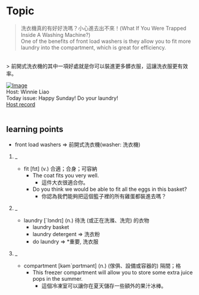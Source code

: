 # Topic

> 洗衣機真的有好好洗嗎？小心進去出不來！(What If You Were Trapped Inside A Washing Machine?) <br>
> One of the benefits of front load washers is they allow you to fit more laundry into the compartment, which is great for efficiency.
 <br>
> 前開式洗衣機的其中一項好處就是你可以裝進更多髒衣服，這讓洗衣服更有效率。

 <br>

[![Image](https://cdn.voicetube.com/assets/thumbnails/yRLb9iUaPNs.jpg)](https://www.youtube.com/embed/yRLb9iUaPNs?rel=0&showinfo=0&cc_load_policy=0&controls=1&autoplay=1&iv_load_policy=3&playsinline=1&wmode=transparent&start=20&end=28&enablejsapi=1&origin=https://tw.voicetube.com&widgetid=1)<br>
Host: Winnie Liao
<br>Today issue: Happy Sunday! Do your laundry!
<br>
[Host record](https://cdn.voicetube.com/tmp/everyday_records/callmeboss901/3074.mp3)
<br><br>
## learning points
* front load washers => 前開式洗衣機(washer: 洗衣機)

1. _
	* fit [fɪt] (v.) 合適；合身；可容納
		- The coat fits you very well.
			+ 這件大衣很適合你。
		- Do you think we would be able to fit all the eggs in this basket?
			+ 你認為我們能夠把這個籃子裡的所有雞蛋都裝進去嗎？

2. _
	* laundry [ˋlɔndrɪ] (n.) 待洗 (或正在洗滌、洗完) 的衣物
		- laundry basket
		- laundry detergent => 洗衣粉
		- do laundry => *重要, 洗衣服

3. _
	* compartment [kəmˋpɑrtmənt] (n.) (傢俱、設備或容器的) 隔間；格
		- This freezer compartment will allow you to store some extra juice pops in the summer.
			+ 這個冷凍室可以讓你在夏天儲存一些額外的果汁冰棒。

